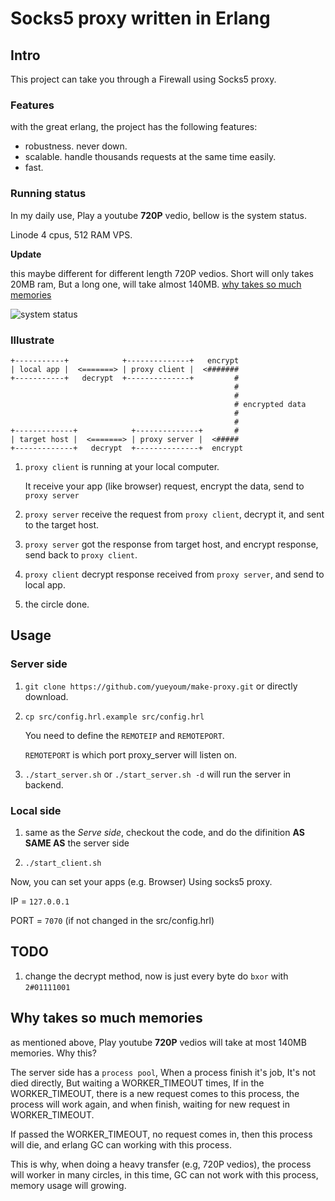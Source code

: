 # Socks5 proxy written in Erlang

## Intro

This project can take you through a Firewall using Socks5 proxy.

### Features

with the great erlang, the project has the following features:

*   robustness. never down.
*   scalable. handle thousands requests at the same time easily.
*   fast.

### Running status

In my daily use, Play a youtube **720P** vedio, bellow is the system status.

Linode 4 cpus, 512 RAM VPS.

**Update**

this maybe different for different length 720P vedios.
Short will only takes 20MB ram, But a long one, will take almost 140MB.
[why takes so much memories](#why-takes-so-much-memories)

![system status](http://i1297.photobucket.com/albums/ag23/yueyoum/uuu_zpsd70d73bb.png)




### Illustrate

```
+-----------+            +--------------+   encrypt
| local app |  <=======> | proxy client |  <#######
+-----------+   decrypt  +--------------+         #
                                                  #
                                                  #
                                                  # encrypted data
                                                  #
                                                  #
+-------------+            +--------------+       #
| target host |  <=======> | proxy server |  <#####
+-------------+   decrypt  +--------------+  encrypt
```

1.  `proxy client` is running at your local computer.

    It receive your app (like browser) request, encrypt the data,
    send to `proxy server`

2.  `proxy server` receive the request from `proxy client`,
    decrypt it, and sent to the target host.

3.  `proxy server` got the response from target host, and encrypt response,
    send back to `proxy client`.

4.  `proxy client` decrypt response received from `proxy server`,
    and send to local app.

5.  the circle done.


## Usage

### Server side

1.  `git clone https://github.com/yueyoum/make-proxy.git` or directly download.
2.  `cp src/config.hrl.example src/config.hrl`

    You need to define the `REMOTEIP` and `REMOTEPORT`.

    `REMOTEPORT` is which port proxy_server will listen on.

4.  `./start_server.sh` or `./start_server.sh -d` will run the server in backend.


### Local side

1.  same as the *Serve side*, checkout the code, and do the difinition **AS SAME AS** the server side

2.  `./start_client.sh`


Now, you can set your apps (e.g. Browser) Using socks5 proxy.

IP = `127.0.0.1`

PORT = `7070`  (if not changed in the src/config.hrl)


## TODO

1.  change the decrypt method, now is just  every byte do `bxor` with `2#01111001`



## Why takes so much memories

as mentioned above, Play youtube **720P** vedios will take at most 140MB memories.
Why this?

The server side has a `process pool`, 
When a process finish it's job, It's not died directly, But waiting a WORKER_TIMEOUT times,
If in the WORKER_TIMEOUT, there is a new request comes to this process, 
the process will work again, and when finish, waiting for new request in WORKER_TIMEOUT.

If passed the WORKER_TIMEOUT, no request comes in, then this process will die,
and erlang GC can working with this process.

This is why, when doing a heavy transfer (e.g, 720P vedios),
the process will worker in many circles,
in this time, GC can not work with this process, memory usage will growing.


